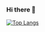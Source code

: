 ### Hi there 👋
[![Top Langs](https://github-readme-stats.vercel.app/api/top-langs/?username=Haze27&layout=compact)](https://github.com/anuraghazra/github-readme-stats)

